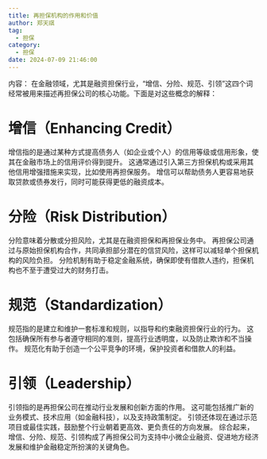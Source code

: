 ```yaml
---
title: 再担保机构的作用和价值
author: 郑天祺
tag:
  - 担保
category:
  - 担保
date: 2024-07-09 21:46:00
---
```

内容：
在金融领域，尤其是融资担保行业，“增信、分险、规范、引领”这四个词经常被用来描述再担保公司的核心功能。下面是对这些概念的解释：
# 增信（Enhancing Credit）
增信指的是通过某种方式提高债务人（如企业或个人）的信用等级或信用形象，使其在金融市场上的信用评价得到提升。
这通常通过引入第三方担保机构或采用其他信用增强措施来实现，比如使用再担保服务。
增信可以帮助债务人更容易地获取贷款或债券发行，同时可能获得更低的融资成本。
# 分险（Risk Distribution）
分险意味着分散或分担风险，尤其是在融资担保和再担保业务中。
再担保公司通过与原始担保机构合作，共同承担部分潜在的信贷风险，这样可以减轻单个担保机构的风险负担。
分险机制有助于稳定金融系统，确保即使有借款人违约，担保机构也不至于遭受过大的财务打击。
# 规范（Standardization）
规范指的是建立和维护一套标准和规则，以指导和约束融资担保行业的行为。
这包括确保所有参与者遵守相同的准则，提高行业透明度，以及防止欺诈和不当操作。
规范化有助于创造一个公平竞争的环境，保护投资者和借款人的利益。
# 引领（Leadership）
引领指的是再担保公司在推动行业发展和创新方面的作用。
这可能包括推广新的业务模式、技术应用（如金融科技），以及支持政策制定。
引领还体现在通过示范项目或最佳实践，鼓励整个行业朝着更高效、更负责任的方向发展。
综合起来，增信、分险、规范、引领构成了再担保公司为支持中小微企业融资、促进地方经济发展和维护金融稳定所扮演的关键角色。

<Badge text="声明：该文章仅个人学习笔记，如果存在任何问题请和我联系。" />